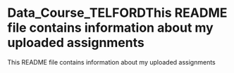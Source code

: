 # Data_Course_TELFORDThis README file contains information about my uploaded assignments
This README file contains information about my uploaded assignments

